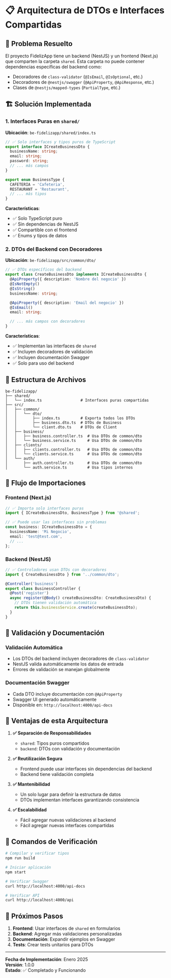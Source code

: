 # 📋 Arquitectura de DTOs e Interfaces Compartidas

## 🎯 **Problema Resuelto**

El proyecto FidelizApp tiene un backend (NestJS) y un frontend (Next.js) que comparten la carpeta `shared`. Esta carpeta no puede contener dependencias específicas del backend como:

- Decoradores de `class-validator` (`@IsEmail`, `@IsOptional`, etc.)
- Decoradores de `@nestjs/swagger` (`@ApiProperty`, `@ApiResponse`, etc.)
- Clases de `@nestjs/mapped-types` (`PartialType`, etc.)

## 🏗️ **Solución Implementada**

### **1. Interfaces Puras en `shared/`**

**Ubicación**: `be-fidelizapp/shared/index.ts`

```typescript
// ✅ Solo interfaces y tipos puros de TypeScript
export interface ICreateBusinessDto {
  businessName: string;
  email: string;
  password: string;
  // ... más campos
}

export enum BusinessType {
  CAFETERIA = 'Cafeteria',
  RESTAURANT = 'Restaurant',
  // ... más tipos
}
```

**Características**:

- ✅ Solo TypeScript puro
- ✅ Sin dependencias de NestJS
- ✅ Compartible con el frontend
- ✅ Enums y tipos de datos

### **2. DTOs del Backend con Decoradores**

**Ubicación**: `be-fidelizapp/src/common/dto/`

```typescript
// ✅ DTOs específicos del backend
export class CreateBusinessDto implements ICreateBusinessDto {
  @ApiProperty({ description: 'Nombre del negocio' })
  @IsNotEmpty()
  @IsString()
  businessName: string;

  @ApiProperty({ description: 'Email del negocio' })
  @IsEmail()
  email: string;

  // ... más campos con decoradores
}
```

**Características**:

- ✅ Implementan las interfaces de `shared`
- ✅ Incluyen decoradores de validación
- ✅ Incluyen documentación Swagger
- ✅ Solo para uso del backend

## 📁 **Estructura de Archivos**

```
be-fidelizapp/
├── shared/
│   └── index.ts                 # Interfaces puras compartidas
├── src/
│   ├── common/
│   │   └── dto/
│   │       ├── index.ts         # Exporta todos los DTOs
│   │       ├── business.dto.ts  # DTOs de Business
│   │       └── client.dto.ts    # DTOs de Client
│   ├── business/
│   │   ├── business.controller.ts  # Usa DTOs de common/dto
│   │   └── business.service.ts     # Usa DTOs de common/dto
│   ├── clients/
│   │   ├── clients.controller.ts   # Usa DTOs de common/dto
│   │   └── clients.service.ts      # Usa DTOs de common/dto
│   └── auth/
│       ├── auth.controller.ts      # Usa DTOs de common/dto
│       └── auth.service.ts         # Usa tipos internos
```

## 🔄 **Flujo de Importaciones**

### **Frontend (Next.js)**

```typescript
// ✅ Importa solo interfaces puras
import { ICreateBusinessDto, BusinessType } from '@shared';

// ✅ Puede usar las interfaces sin problemas
const business: ICreateBusinessDto = {
  businessName: 'Mi Negocio',
  email: 'test@test.com',
  // ...
};
```

### **Backend (NestJS)**

```typescript
// ✅ Controladores usan DTOs con decoradores
import { CreateBusinessDto } from '../common/dto';

@Controller('business')
export class BusinessController {
  @Post('register')
  async register(@Body() createBusinessDto: CreateBusinessDto) {
    // DTOs tienen validación automática
    return this.businessService.create(createBusinessDto);
  }
}
```

## 🧪 **Validación y Documentación**

### **Validación Automática**

- Los DTOs del backend incluyen decoradores de `class-validator`
- NestJS valida automáticamente los datos de entrada
- Errores de validación se manejan globalmente

### **Documentación Swagger**

- Cada DTO incluye documentación con `@ApiProperty`
- Swagger UI generado automáticamente
- Disponible en: `http://localhost:4000/api-docs`

## 🎨 **Ventajas de esta Arquitectura**

1. **✅ Separación de Responsabilidades**
   - `shared`: Tipos puros compartidos
   - `backend`: DTOs con validación y documentación

2. **✅ Reutilización Segura**
   - Frontend puede usar interfaces sin dependencias del backend
   - Backend tiene validación completa

3. **✅ Mantenibilidad**
   - Un solo lugar para definir la estructura de datos
   - DTOs implementan interfaces garantizando consistencia

4. **✅ Escalabilidad**
   - Fácil agregar nuevas validaciones al backend
   - Fácil agregar nuevas interfaces compartidas

## 🚀 **Comandos de Verificación**

```bash
# Compilar y verificar tipos
npm run build

# Iniciar aplicación
npm start

# Verificar Swagger
curl http://localhost:4000/api-docs

# Verificar API
curl http://localhost:4000/api
```

## 🔮 **Próximos Pasos**

1. **Frontend**: Usar interfaces de `shared` en formularios
2. **Backend**: Agregar más validaciones personalizadas
3. **Documentación**: Expandir ejemplos en Swagger
4. **Tests**: Crear tests unitarios para DTOs

---

**Fecha de Implementación**: Enero 2025  
**Versión**: 1.0.0  
**Estado**: ✅ Completado y Funcionando
